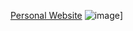 [Personal Website](https://vasilehebristean1.github.io/website)
![image](https://user-images.githubusercontent.com/79838394/151349012-90309068-71dd-4f82-9f25-e40964495cdc.png)]
